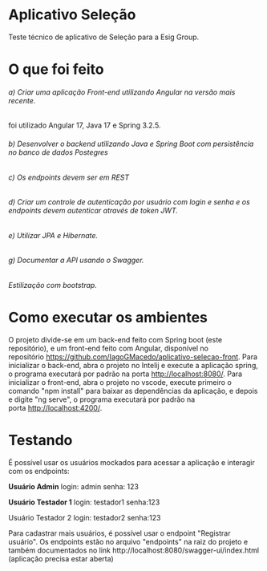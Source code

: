 # Aplicativo Seleção
Teste técnico de aplicativo de Seleção para a Esig Group.

# O que foi feito
###### a) Criar uma aplicação Front-end utilizando Angular na versão mais recente.
foi utilizado Angular 17, Java 17 e Spring 3.2.5.
###### b) Desenvolver o backend utilizando Java e Spring Boot com persistência no banco de dados Postegres
###### c) Os endpoints devem ser em REST
###### d) Criar um controle de autenticação por usuário com login e senha e os endpoints devem autenticar através de token JWT.
###### e) Utilizar JPA e Hibernate.
###### g) Documentar a API usando o Swagger.

###### Estilização com bootstrap.

# Como executar os ambientes
O projeto divide-se em um back-end feito com Spring boot (este repositório), e um front-end feito com Angular, disponível no repositório https://github.com/IagoGMacedo/aplicativo-selecao-front.
Para inicializar o back-end, abra o projeto no Intelij e execute a aplicação spring, o programa executará por padrão na porta [http://localhost:8080/](http://localhost:8080/). Para inicializar o front-end, abra o projeto no vscode, execute primeiro o comando "npm install" para baixar as dependências da aplicação, e depois e digite "ng serve", o programa executará por padrão na porta [http://localhost:4200/](http://localhost:4200/).


# Testando

É possível usar os usuários mockados para acessar a aplicação e interagir com os endpoints:

**Usuário Admin**
login: admin
senha: 123

**Usuário Testador 1**
login: testador1
senha:123

Usuário Testador 2
login: testador2
senha:123

Para cadastrar mais usuários, é possível usar o endpoint "Registrar usuário". Os endpoints estão no arquivo "endpoints" na raiz do projeto e também documentados no link http://localhost:8080/swagger-ui/index.html (aplicação precisa estar aberta)
